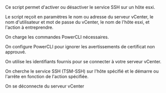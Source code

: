 Ce script permet d'activer ou désactiver le service SSH sur un hôte esxi.

Le script reçoit en paramètres le nom ou adresse du serveur vCenter, le nom d'utilisateur et mot de passe du vCenter, le nom de l'hôte esxi, et l'action à entreprendre.

On charge les commandes PowerCLI nécessaires.

On configure PowerCLI pour ignorer les avertissements de certificat non approuvé.

On utilise les identifiants fournis pour se connecter à votre serveur vCenter.

On cherche le service SSH (TSM-SSH) sur l'hôte spécifié et le démarre ou l'arrête en fonction de l'action spécifiée.

On se déconnecte du serveur vCenter
